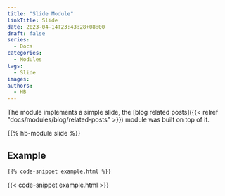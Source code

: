 ```yaml
---
title: "Slide Module"
linkTitle: Slide
date: 2023-04-14T23:43:28+08:00
draft: false
series:
  - Docs
categories:
  - Modules
tags:
  - Slide
images:
authors:
  - HB
---
```


The module implements a simple slide, the [blog related posts]({{< relref "docs/modules/blog/related-posts" >}}) module was built on top of it.

<!--more-->

{{% hb-module slide %}}

## Example

```html
{{% code-snippet example.html %}}
```

{{< code-snippet example.html >}}
